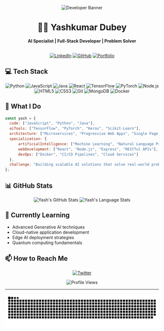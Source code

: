 <!-- Header with Developer Theme -->
<div align="center">
  <img src="https://raw.githubusercontent.com/halfrost/halfrost/master/icons/header_.png" alt="Developer Banner">
</div>

# <div align="center">👨‍💻 Yashkumar Dubey</div>
<div align="center">
  <strong>AI Specialist | Full-Stack Developer | Problem Solver</strong>
</div>

<br>

<div align="center">
  
  [![LinkedIn](https://img.shields.io/badge/LinkedIn-0077B5?style=for-the-badge&logo=linkedin&logoColor=white)](https://www.linkedin.com/in/yashkumar-dubey-716933222/)
  [![GitHub](https://img.shields.io/badge/GitHub-100000?style=for-the-badge&logo=github&logoColor=white)](https://github.com/YashAPro1)
  [![Portfolio](https://img.shields.io/badge/Portfolio-1F2937?style=for-the-badge&logo=internetexplorer&logoColor=white)](https://yashkumardubey.onrender.com)
  
</div>

## 💻 Tech Stack

<div align="center">
  
  ![Python](https://img.shields.io/badge/Python-3776AB?style=for-the-badge&logo=python&logoColor=white)
  ![JavaScript](https://img.shields.io/badge/JavaScript-F7DF1E?style=for-the-badge&logo=javascript&logoColor=black)
  ![Java](https://img.shields.io/badge/Java-ED8B00?style=for-the-badge&logo=java&logoColor=white)
  ![React](https://img.shields.io/badge/React-20232A?style=for-the-badge&logo=react&logoColor=61DAFB)
  ![TensorFlow](https://img.shields.io/badge/TensorFlow-FF6F00?style=for-the-badge&logo=tensorflow&logoColor=white)
  ![PyTorch](https://img.shields.io/badge/PyTorch-EE4C2C?style=for-the-badge&logo=pytorch&logoColor=white)
  ![Node.js](https://img.shields.io/badge/Node.js-339933?style=for-the-badge&logo=nodedotjs&logoColor=white)
  ![HTML5](https://img.shields.io/badge/HTML5-E34F26?style=for-the-badge&logo=html5&logoColor=white)
  ![CSS3](https://img.shields.io/badge/CSS3-1572B6?style=for-the-badge&logo=css3&logoColor=white)
  ![Git](https://img.shields.io/badge/Git-F05032?style=for-the-badge&logo=git&logoColor=white)
  ![MongoDB](https://img.shields.io/badge/MongoDB-4EA94B?style=for-the-badge&logo=mongodb&logoColor=white)
  ![Docker](https://img.shields.io/badge/Docker-2CA5E0?style=for-the-badge&logo=docker&logoColor=white)
  
</div>

## 🚀 What I Do

```javascript
const yash = {
  code: ["JavaScript", "Python", "Java"],
  aiTools: ["TensorFlow", "PyTorch", "Keras", "Scikit-Learn"],
  architecture: ["Microservices", "Progressive Web Apps", "Single Page Apps"],
  specialization: {
      artificialIntelligence: ["Machine Learning", "Natural Language Processing", "Computer Vision"],
      webDevelopment: ["React", "Node.js", "Express", "RESTful APIs"],
      devOps: ["Docker", "CI/CD Pipelines", "Cloud Services"]
  },
  challenge: "Building scalable AI solutions that solve real-world problems"
};
```

## 📊 GitHub Stats

<div align="center">
  <img src="https://github-readme-stats.vercel.app/api?username=yashkumardubey&show_icons=true&theme=react&hide_border=true" alt="Yash's GitHub Stats" height="170px">
  <img src="https://github-readme-stats.vercel.app/api/top-langs/?username=yashkumardubey&layout=compact&theme=react&hide_border=true" alt="Yash's Language Stats" height="170px">
</div>


## 🌱 Currently Learning

- Advanced Generative AI techniques
- Cloud-native application development
- Edge AI deployment strategies
- Quantum computing fundamentals

## 📫 How to Reach Me

<div align="center">
  
  [![Twitter](https://img.shields.io/badge/Twitter-1DA1F2?style=for-the-badge&logo=twitter&logoColor=white)](https://twitter.com/yashkumar_dubey)
  
</div>

<div align="center">
  <img src="https://komarev.com/ghpvc/?username=yashkumardubey&style=flat-square&color=blueviolet" alt="Profile Views">
</div>

---

<div align="center">
  <img src="https://raw.githubusercontent.com/Platane/snk/output/github-contribution-grid-snake.svg" alt="Snake animation">
</div>
